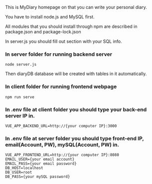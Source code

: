 This is MyDiary homepage on that you can write your personal diary.

You have to install node.js and MySQL first.

All modules that you should install through npm are described in package.json and package-lock.json

In server.js you should fill out section with your SQL info.

### In server folder for running backend server
```
node server.js
```

Then diaryDB database will be created with tables in it automatically.

### In client folder for running frontend webpage
```
npm run serve
```

### In .env file at client folder you should type your back-end server IP in.
```
VUE_APP_BACKEND_URL=http://{your computer IP}:3000
```

### In .env file at server folder you should type front-end IP, email(Account, PW), mySQL(Account, PW) in.
```
VUE_APP_FRONTEND_URL=http://{your computer IP}:8080
EMAIL_USER={your email account}
EMAIL_PASS={your email password}
DB_HOST=localhost
DB_USER=root
DB_PASS={your mySQL password}
```
